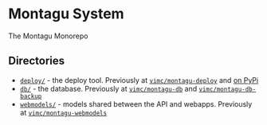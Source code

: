 # Montagu System

The Montagu Monorepo

## Directories

* [`deploy/`](deploy) - the deploy tool. Previously at [`vimc/montagu-deploy`](https://github.com/vimc/montagu-deploy) and [on PyPi](https://pypi.org/project/montagu-deploy/)
* [`db/`](db) - the database. Previously at [`vimc/montagu-db`](https://github.com/vimc/montagu-db) and [`vimc/montagu-db-backup`](https://github.com/vimc/montagu-db-backup)
* [`webmodels/`](webmodels) - models shared between the API and webapps. Previously at [`vimc/montagu-webmodels`](https://github.com/vimc/montagu-webmodels)
